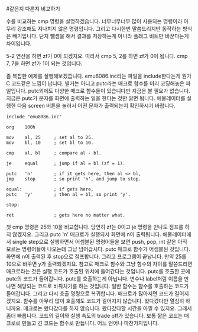 #같은지 다른지 비교하기

수를 비교하는 cmp 명령을 설명하겠습니다. 너무너무너무 많이 사용되는 명령이라 아무리 강조해도 지나치지 않은 명령입니다. 그리고 다시한번 말씀드리지만 동작하는 방식은 빼기입니다. 단지 뺄셈을 해서 결과를 저장하는게 아니라 플래그 비트만 바꾼다는게 차이입니다. 

5-2 연산을 하면 zf가 0이 되겠지요. 따라서 cmp 5, 2를 하면 zf가 0이 됩니다. cmp 7, 7을 하면 zf가 1이 되는 것입니다.

좀 복잡한 예제를 실행해보겠씁니다. emu8086.inc라는 파일을 include한다는게 뭔가 C 코드같은 느낌이 납니다. 별거는 아니고 putc라는 매크로 함수를 미리 코딩해놓은 파일입니다. putc외에도 다양한 매크로 함수들이 있습니다만 지금은 볼 필요가 없습니다. 지금은 putc가 문자를 화면에 출력하는 일을 한다는 것만 알면 됩니다. 에물레이터를 실행한 다음 screen 버튼을 눌러서 어떤 문자가 출력되는지 확인하시기 바랍니다.
```
include "emu8086.inc"
 
org    100h
 
mov    al, 25     ; set al to 25. 
mov    bl, 10     ; set bl to 10. 
 
cmp    al, bl     ; compare al - bl. 
 
je     equal      ; jump if al = bl (zf = 1). 
 
putc   'n'        ; if it gets here, then al <> bl, 
jmp    stop       ; so print 'n', and jump to stop. 
 
equal:            ; if gets here, 
putc   'y'        ; then al = bl, so print 'y'. 
 
stop:
 
ret               ; gets here no matter what.
```
 
첫 cmp 명령은 25와 10을 비교합니다. 당연히 zf는 0이고 je 명령을 만나도 점프를 하지 않겠지요. 그리고 putc 'n' 매크로가 실행되서 화면에 n이 출력됩니다. 에물레이터에서 single step으로 실행하면서 어셈블된 명령어들을 보면 push, pop, int 같은 아직 모르는 명령어들이 나오는데 그냥 넘어갑시다. putc 매크로 함수가 어셈블된 것입니다.
화면에 n이 출력된 후 stop으로 점프합니다. 그리고 프로그램이 끝납니다. 만약 25를 10으로 바꾸면 y가 출력되겠지요.
참고로 매크로 함수와 그냥 함수의 차이를 말씀드리면 매크로라는 것은 실행 코드가 호출된 위치에 들어간다는 것입니다. putc를 호출한 곳에 putc의 코드가 들어갑니다. putc를 호출하는게 아닙니다. 변수나 label처럼 이름을 만나면 해당되는 코드로 바꿔치기를 하는 것입니다. 일반 함수는 함수를 호출하는 코드가 들어갑니다. 그리고 다시 호출 명령으로 복귀합니다. 매크로가 많아지면 코드가 길어지겠지요. 함수를 아무리 많이 호출해도 코드가 길어지지 않습니다. 왔다갔다만 열심히 하니까요. 매크로는 왔다갔다를 하지 않습니다. 왔다갔다할 시간을 아낄 수 있지요. 그래서 좀더 빠릅니다. 코드의 길이와 실행 속도의 trade off가 있습니다. 보통 짧은 코드는 매크로로 만들고 긴 코드는 함수로 만듭니다. 어느 언어나 마찬가지입니다.
 
 